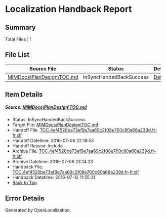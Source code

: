 # <a name='report-top'></a> Localization Handback Report

## Summary
 Total Files | 1

## File List
 Source File | Status | Details 
 ----------- | ------ | ------- 
 [MIMDocs\PlanDesign\TOC.md](https://github.com/Microsoft/MIMDocs-pr/blob/5fa6f8f60d3ca99bc16333406663bd82ac4ec2e6/MIMDocs/PlanDesign/TOC.md) | InSyncHandedBackSuccess | [Details](#4cb419fa58037307e1352dd813e5f9b1767cfac5248)

## Item Details
##### <a name='4cb419fa58037307e1352dd813e5f9b1767cfac5248'></a> Source: [MIMDocs\PlanDesign\TOC.md](https://github.com/Microsoft/MIMDocs-pr/blob/5fa6f8f60d3ca99bc16333406663bd82ac4ec2e6/MIMDocs/PlanDesign/TOC.md)
* Status: InSyncHandedBackSuccess
* Target File: [MIMDocs\PlanDesign\TOC.md](https://github.com/Microsoft/MIMDocs-pr.fr-fr/blob/7f003320f3d00ed3c84e8a18a9221451a7c549fe/MIMDocs/PlanDesign/TOC.md)
* Handoff File: [TOC.4ef4520be73ef9e7aa69c2f08e700c80a68a239d.fr-fr.xlf](https://github.com/Microsoft/EM.handoff/blob/391ab5d69b83192ae54a2e7bdc4a9b5cacb41b0c/ol-handoff/Microsoft/MIMDocs-pr.fr-fr/master/TOC.4ef4520be73ef9e7aa69c2f08e700c80a68a239d.fr-fr.xlf)
* Handoff Datetime: 2016-07-06 22:18:53
* Handoff Reason: Include
* Archive File: [TOC.4ef4520be73ef9e7aa69c2f08e700c80a68a239d.fr-fr.xlf](https://github.com/Microsoft/EM.handoff/blob/4f3b384c7099d28c7185f1cc324653d23b95437d/ol-handoff/Microsoft/MIMDocs-pr.fr-fr/master/archive/TOC.4ef4520be73ef9e7aa69c2f08e700c80a68a239d.fr-fr.xlf)
* Archive Datetime: 2016-07-08 23:14:23
* Handback File: [TOC.4ef4520be73ef9e7aa69c2f08e700c80a68a239d.fr-fr.xlf](https://github.com/Microsoft/EM.handback/blob/cf413a66ec7a80c9554c58441e8e8a84440232d1/ol-handback/Microsoft/MIMDocs-pr.fr-fr/master/TOC.4ef4520be73ef9e7aa69c2f08e700c80a68a239d.fr-fr.xlf)
* Handback Datetime: 2016-07-12 11:55:31
* [Back to Top](#report-top)


## Error Details

Generated by OpenLocalization.

